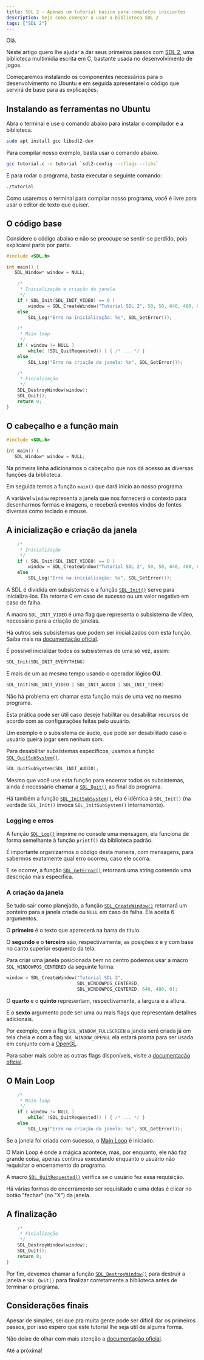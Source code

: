 ```yaml
---
title: SDL 2 - Apenas um tutorial básico para completos iniciantes
description: Veja como começar a usar a biblioteca SDL 2
tags: ["SDL 2"]
---
```


Olá.

Neste artigo quero lhe ajudar a dar seus primeiros passos com [SDL 2](https://www.libsdl.org/), uma biblioteca multimídia escrita em C, bastante usada no desenvolvimento de jogos.

Começaremos instalando os componentes necessários para o desenvolvimento no Ubuntu e em seguida apresentarei o código que servirá de base para as explicações.

## Instalando as ferramentas no Ubuntu

Abra o terminal e use o comando abaixo para instalar o compilador e a biblioteca.

```bash
sudo apt install gcc libsdl2-dev
```

Para compilar nosso exemplo, basta usar o comando abaixo.

```bash
gcc tutorial.c -o tutorial `sdl2-config --cflags --libs`
```

E para rodar o programa, basta executar o seguinte comando:

```bash
./tutorial
```

Como usaremos o terminal para compilar nosso programa, você é livre para usar o editor de texto que quiser.

## O código base

Considere o código abaixo e não se preocupe se sentir-se perdido, pois explicarei parte por parte.

```c
#include <SDL.h>

int main() {
   SDL_Window* window = NULL;

    /*
     * Inicialização e criação da janela
     */
    if ( SDL_Init(SDL_INIT_VIDEO) == 0 )
        window = SDL_CreateWindow("Tutorial SDL 2", 50, 50, 640, 480, 0);
    else
        SDL_Log("Erro na inicialização: %s", SDL_GetError());

    /*
     * Main loop
     */
    if ( window != NULL )
        while( !SDL_QuitRequested() ) { /* ... */ }
    else
        SDL_Log("Erro na criação da janela: %s", SDL_GetError());

    /*
     * Finialização
     */
    SDL_DestroyWindow(window);
    SDL_Quit();
    return 0;
}
```

## O cabeçalho e a função main

```c
#include <SDL.h>

int main() {
   SDL_Window* window = NULL;
```

Na primeira linha adicionamos o cabeçalho que nos dá acesso as diversas funções da biblioteca.

Em seguida temos a função `main()` que dará inicio ao nosso programa.

A variável `window` representa a janela que nos fornecerá o contexto para desenharmos formas e imagens, e receberá eventos vindos de fontes diversas como teclado e mouse.

## A inicialização e criação da janela

```c
    /*
     * Inicialização
     */
    if ( SDL_Init(SDL_INIT_VIDEO) == 0 )
        window = SDL_CreateWindow("Tutorial SDL 2", 50, 50, 640, 480, 0);
    else
        SDL_Log("Erro na inicialização: %s", SDL_GetError());
```

A SDL é dividida em subsistemas e a função [`SDL_Init()`](https://wiki.libsdl.org/SDL_Init) serve para inicializa-los. Ela retorna 0 em caso de sucesso ou um valor negativo em caso de falha.

A macro `SDL_INIT_VIDEO` é uma flag que representa o subsistema de vídeo, necessário para a criação de janelas.

Há outros seis subsistemas que podem ser inicializados com esta função. Saiba mais na [documentação oficial](https://wiki.libsdl.org/SDL_Init#Remarks).

É possível inicializar todos os subsistemas de uma só vez, assim:

```c
SDL_Init(SDL_INIT_EVERYTHING)
```

E mais de um ao mesmo tempo usando o operador lógico **OU**.

```c
SDL_Init(SDL_INIT_VIDEO | SDL_INIT_AUDIO | SDL_INIT_TIMER)
```

Não há problema em chamar esta função mais de uma vez no mesmo programa.

Esta prática pode ser útil caso deseje habilitar ou desabilitar recursos de acordo com as configurações feitas pelo usuário.

Um exemplo é o subsistema de áudio, que pode ser desabilitado caso o usuário queira jogar sem nenhum som.

Para desabilitar subsistemas específicos, usamos a função [`SDL_QuitSubSystem()`](https://wiki.libsdl.org/SDL_QuitSubSystem).

```c
SDL_QuitSubSystem(SDL_INIT_AUDIO);
```

Mesmo que você use esta função para encerrar todos os subsistemas, ainda é necessário chamar a [`SDL_Quit()`](https://wiki.libsdl.org/SDL_Quit) ao final do programa.

Há também a função [`SDL_InitSubSystem()`](https://wiki.libsdl.org/SDL_InitSubSystem), ela é idêntica à `SDL_Init()` (na verdade `SDL_Init()` invoca `SDL_InitSubSystem()` internamente).

### Logging e erros

A função [`SDL_Log()`](https://wiki.libsdl.org/SDL_Log) imprime no console uma mensagem, ela funciona de forma semelhante à função `printf()` da biblioteca padrão.

É importante organizarmos o código desta maneira, com mensagens, para sabermos exatamente qual erro ocorreu, caso ele ocorra.

E se ocorrer, a função [`SDL_GetError()`](https://wiki.libsdl.org/SDL_GetError) retornará uma string contendo uma descrição mais especifica.

### A criação da janela

Se tudo sair como planejado, a função [`SDL_CreateWindow()`](https://wiki.libsdl.org/SDL_CreateWindow) retornará um ponteiro para a janela criada ou `NULL` em caso de falha. Ela aceita 6 argumentos.

O **primeiro** é o texto que aparecerá na barra de titulo.

O **segundo** e o **terceiro** são, respectivamente, as posições x e y com base no canto superior esquerdo da tela.

Para criar uma janela posicionada bem no centro podemos usar a macro `SDL_WINDOWPOS_CENTERED` da seguinte forma:

```c
window = SDL_CreateWindow("Tutorial SDL 2",
                          SDL_WINDOWPOS_CENTERED,
                          SDL_WINDOWPOS_CENTERED, 640, 480, 0);
```

O **quarto** e o **quinto** representam, respectivamente, a largura e a altura.

E o **sexto** argumento pode ser uma ou mais flags que representam detalhes adicionais.

Por exemplo, com a flag `SDL_WINDOW_FULLSCREEN` a janela será criada já em tela cheia e com a flag `SDL_WINDOW_OPENGL` ela estará pronta para ser usada em conjunto com a [OpenGL](https://pt.wikipedia.org/wiki/OpenGL).

Para saber mais sobre as outras flags disponíveis, visite a [documentação oficial](https://wiki.libsdl.org/SDL_CreateWindow#Remarks).

## O Main Loop

```c
    /*
     * Main loop
     */
    if ( window != NULL )
        while( !SDL_QuitRequested() ) { /* ... */ }
    else
        SDL_Log("Erro na criação da janela: %s", SDL_GetError());
```

Se a janela foi criada com sucesso, o [Main Loop](https://pt.wikipedia.org/wiki/Programa%C3%A7%C3%A3o_de_jogos_eletr%C3%B4nicos#Loop_principal) é iniciado.

O Main Loop é onde a mágica acontece, mas, por enquanto, ele não faz grande coisa, apenas continua executando enquanto o usuário não requisitar o encerramento do programa.

A macro [`SDL_QuitRequested()`](https://wiki.libsdl.org/SDL_QuitRequested) verifica se o usuário fez essa requisição.

Há várias formas do encerramento ser requisitado e uma delas é clicar no botão "fechar" (no "X") da janela.

## A finalização

```c
    /*
     * Finialização
     */
    SDL_DestroyWindow(window);
    SDL_Quit();
    return 0;
}
```

Por fim, devemos chamar a função [`SDL_DestroyWindow()`](https://wiki.libsdl.org/SDL_DestroyWindow) para destruir a janela e `SDL_Quit()` para finalizar corretamente a biblioteca antes de terminar o programa.

## Considerações finais

Apesar de simples, sei que pra muita gente pode ser difícil dar os primeiros passos, por isso espero que este tutorial lhe seja útil de alguma forma.

Não deixe de olhar com mais atenção a [documentação oficial](https://wiki.libsdl.org/).

Até a próxima!
